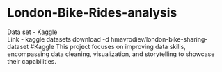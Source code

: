 # London-Bike-Rides-analysis
Data set - Kaggle  
Link - kaggle datasets download -d hmavrodiev/london-bike-sharing-dataset   #Kaggle
This project focuses on improving data skills, encompassing data cleaning, visualization, and storytelling to showcase their capabilities.
